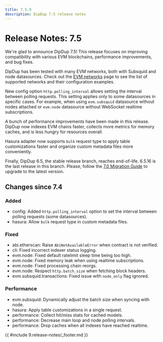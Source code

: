 ```yaml
---
title: 7.5.0
description: DipDup 7.5 release notes
---
```


# Release Notes: 7.5

We're glad to announce DipDup 7.5! This release focuses on improving compatibility with various EVM blockchains, performance improvements, and bug fixes.

DipDup has been tested with many EVM networks, both with Subsquid and node datasources. Check out the [EVM networks](../5.advanced/6.evm-networks.md) page to see the list of supported networks and their configuration examples.

New config option `http.polling_interval` allows setting the interval between polling requests. This setting applies only to some datasources in specific cases. For example, when using `evm.subsquid` datasource without nodes attached or `evm.node` datasource without WebSocket realtime subscriptions.

A bunch of performance improvements have been made in this release. DipDup now indexes EVM chains faster, collects more metrics for memory caches, and is less hungry for resources overall.

Hasura adapter now supports `bulk` request type to apply table customizations faster and organize custom metadata files more conveniently.

Finally, DipDup 6.5, the stable release branch, reaches end-of-life. 6.5.16 is the last release in this branch. Please, follow the [7.0 Migration Guide](../9.release-notes/6.v7.0.md#migration-guide) to upgrade to the latest version.

## Changes since 7.4

### Added

- config: Added `http.polling_interval` option to set the interval between polling requests (some datasources).
- hasura: Allow `bulk` request type in custom metadata files.

### Fixed

- abi.etherscan: Raise `AbiNotAvailableError` when contract is not verified.
- cli: Fixed incorrect indexer status logging.
- evm.node: Fixed default ratelimit sleep time being too high.
- evm.node: Fixed memory leak when using realtime subscriptions.
- evm.node: Fixed processing chain reorgs.
- evm.node: Respect `http.batch_size` when fetching block headers.
- evm.subsquid.transactions: Fixed issue with `node_only` flag ignored.

### Performance

- evm.subsquid: Dynamically adjust the batch size when syncing with node.
- hasura: Apply table customizations in a single request.
- performance: Collect hit/miss stats for cached models.
- performance: Decrease main loop and node polling intervals.
- performance: Drop caches when all indexes have reached realtime.

{{ #include 9.release-notes/_footer.md }}

